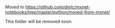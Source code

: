 Moved to
https://github.com/dmlc/mxnet-notebooks/tree/master/python/moved-from-mxnet/

This folder will be removed soon.
